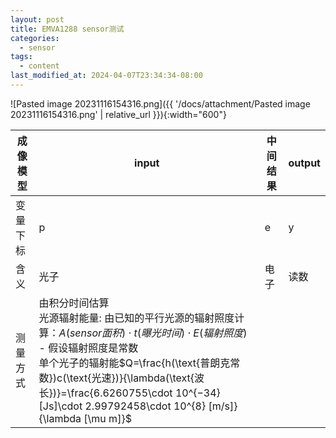 ```yaml
---
layout: post
title: EMVA1288 sensor测试
categories:
  - sensor
tags:
  - content
last_modified_at: 2024-04-07T23:34:34-08:00
---
```


![Pasted image 20231116154316.png]({{ '/docs/attachment/Pasted image 20231116154316.png' | relative_url }}){:width="600"}


| 成像模型 | input                                                                                                                                                                                                                                                      | 中间结果 | output |
| ---- | ---------------------------------------------------------------------------------------------------------------------------------------------------------------------------------------------------------------------------------------------------------- | ---- | ------ |
| 变量下标 | p                                                                                                                                                                                                                                                          | e    | y      |
| 含义   | 光子                                                                                                                                                                                                                                                         | 电子   | 读数     |
| 测量方式 | 由积分时间估算<br>光源辐射能量: 由已知的平行光源的辐射照度计算：$A(sensor面积)\cdot t(曝光时间)\cdot E(辐射照度)$ <br>			- 假设辐射照度是常数<br>单个光子的辐射能$Q=\frac{h(\text{普朗克常数})c(\text{光速})}{\lambda(\text{波长})}=\frac{6.6260755\cdot 10^{−34} [Js]\cdot 2.99792458\cdot 10^{8} [m/s]}{\lambda [\mu m]}$ |      |        |

